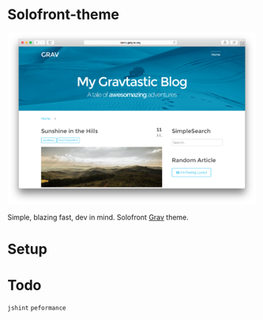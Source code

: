 # Solofront-theme

![Antimatter](assets/readme_1.png)

Simple, blazing fast, dev in mind. Solofront [Grav](http://getgrav.org) theme.

# Setup

# Todo

`jshint`
`peformance`
